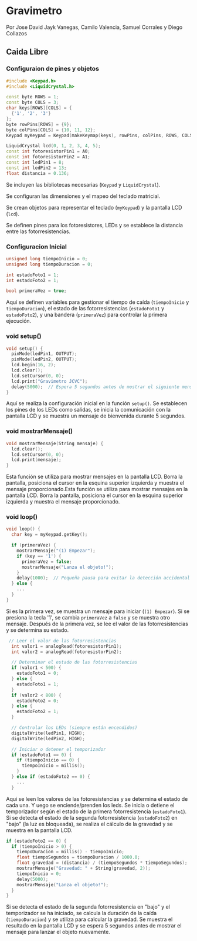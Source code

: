 
# Gravimetro
Por Jose David Jayk Vanegas, Camilo Valencia, Samuel Corrales y Diego Collazos

## Caida Libre

### Configuraion de pines y objetos
```c++
#include <Keypad.h>
#include <LiquidCrystal.h>

const byte ROWS = 1;
const byte COLS = 3;
char keys[ROWS][COLS] = {
  {'1', '2', '3'}
};
byte rowPins[ROWS] = {9};
byte colPins[COLS] = {10, 11, 12};
Keypad myKeypad = Keypad(makeKeymap(keys), rowPins, colPins, ROWS, COLS);

LiquidCrystal lcd(0, 1, 2, 3, 4, 5);
const int fotoresistorPin1 = A0;
const int fotoresistorPin2 = A1;
const int ledPin1 = 8;
const int ledPin2 = 13;
float distancia = 0.136;
```

Se incluyen las bibliotecas necesarias (`Keypad` y `LiquidCrystal`).

Se configuran las dimensiones y el mapeo del teclado matricial.

Se crean objetos para representar el teclado (`myKeypad`) y la pantalla LCD (`lcd`).

Se definen pines para los fotoresistores, LEDs y se establece la distancia entre las fotorresistencias.


### Configuracion Inicial
```c++
unsigned long tiempoInicio = 0;
unsigned long tiempoDuracion = 0;

int estadoFoto1 = 1;
int estadoFoto2 = 1;

bool primeraVez = true;
```

Aquí se definen variables para gestionar el tiempo de caída (`tiempoInicio` y `tiempoDuracion`), el estado de las fotorresistencias (`estadoFoto1` y `estadoFoto2`), y una bandera (`primeraVez`) para controlar la primera ejecución.


### void setup()
```c++
void setup() {
  pinMode(ledPin1, OUTPUT);
  pinMode(ledPin2, OUTPUT);
  lcd.begin(16, 2);
  lcd.clear();
  lcd.setCursor(0, 0);
  lcd.print("Gravimetro JCVC");
  delay(5000);  // Espera 5 segundos antes de mostrar el siguiente mensaje
}
```

Aquí se realiza la configuración inicial en la función `setup()`. Se establecen los pines de los LEDs como salidas, se inicia la comunicación con la pantalla LCD y se muestra un mensaje de bienvenida durante 5 segundos.


### void mostrarMensaje()
```c++
void mostrarMensaje(String mensaje) {
  lcd.clear();
  lcd.setCursor(0, 0);
  lcd.print(mensaje);
}
```

Esta función se utiliza para mostrar mensajes en la pantalla LCD. Borra la pantalla, posiciona el cursor en la esquina superior izquierda y muestra el mensaje proporcionado.Esta función se utiliza para mostrar mensajes en la pantalla LCD. Borra la pantalla, posiciona el cursor en la esquina superior izquierda y muestra el mensaje proporcionado.


### void loop()
```c++
void loop() {
  char key = myKeypad.getKey();

  if (primeraVez) {
    mostrarMensaje("(1) Empezar");
    if (key == '1') {
      primeraVez = false;
      mostrarMensaje("Lanza el objeto!");
    }
    delay(1000);  // Pequeña pausa para evitar la detección accidental del botón
  } else {
    ...
  }
}
```

Si es la primera vez, se muestra un mensaje para iniciar (`(1) Empezar`). Si se presiona la tecla '1', se cambia `primeraVez` a `false` y se muestra otro mensaje.
Después de la primera vez, se lee el valor de las fotorresistencias y se determina su estado.


```c++
 // Leer el valor de las fotorresistencias
  int valor1 = analogRead(fotoresistorPin1);
  int valor2 = analogRead(fotoresistorPin2);

  // Determinar el estado de las fotorresistencias
  if (valor1 < 500) {
    estadoFoto1 = 0;
  } else {
    estadoFoto1 = 1;
  }
  if (valor2 < 800) {
    estadoFoto2 = 0;
  } else {
    estadoFoto2 = 1;
  }

  // Controlar los LEDs (siempre están encendidos)
  digitalWrite(ledPin1, HIGH);
  digitalWrite(ledPin2, HIGH);

  // Iniciar o detener el temporizador
  if (estadoFoto1 == 0) {
    if (tiempoInicio == 0) {
      tiempoInicio = millis();
    }
  } else if (estadoFoto2 == 0) {
    ...
  }
```

Aqui se leen los valores de las fotoresistencias y se determina el estado de cada una. Y uego se enciende/prenden los leds.
Se inicia o detiene el temporizador según el estado de la primera fotorresistencia (`estadoFoto1`). Si se detecta el estado de la segunda fotorresistencia (`estadoFoto2`) en "bajo" (la luz es bloqueada), se realiza el cálculo de la gravedad y se muestra en la pantalla LCD.


```c++
if (estadoFoto2 == 0) {
  if (tiempoInicio > 0) {
    tiempoDuracion = millis() - tiempoInicio;
    float tiempoSegundos = tiempoDuracion / 1000.0;
    float gravedad = (distancia) / (tiempoSegundos * tiempoSegundos);
    mostrarMensaje("Gravedad: " + String(gravedad, 2));
    tiempoInicio = 0;
    delay(5000);
    mostrarMensaje("Lanza el objeto!");
  }
}
```

Si se detecta el estado de la segunda fotorresistencia en "bajo" y el temporizador se ha iniciado, se calcula la duración de la caída (`tiempoDuracion`) y se utiliza para calcular la gravedad. Se muestra el resultado en la pantalla LCD y se espera 5 segundos antes de mostrar el mensaje para lanzar el objeto nuevamente.
